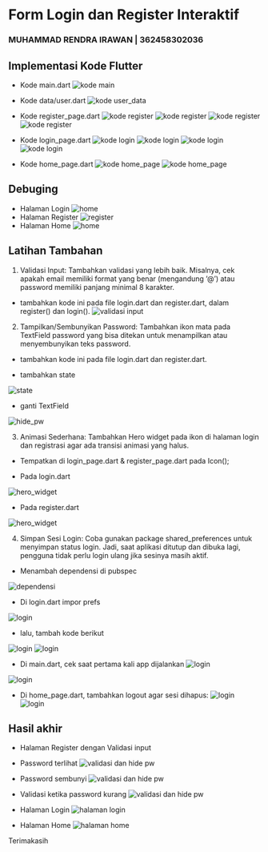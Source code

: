 # Form Login dan Register Interaktif
### MUHAMMAD RENDRA IRAWAN | 362458302036

## Implementasi Kode Flutter
- Kode main.dart
![kode main](media/main.png)

- Kode data/user.dart
![kode user_data](media/user_data.png)

- Kode register_page.dart
![kode register](media/register_1.png)
![kode register](media/register_2.png)
![kode register](media/register_3.png)
![kode register](media/register_4.png)

- Kode login_page.dart
![kode login](media/login_1.png)
![kode login](media/login_2.png)
![kode login](media/login_3.png)
![kode login](media/login_4.png)

- Kode home_page.dart
![kode home_page](media/home_1.png)
![kode home_page](media/home_2.png)

## Debuging
- Halaman Login
![home](media/page_login.png)
- Halaman Register
![register](media/page_register.png)
- Halaman Home
![home](media/page_home.png)

## Latihan Tambahan
1. Validasi Input: Tambahkan validasi yang lebih baik. Misalnya, cek apakah email memiliki format yang benar (mengandung ’@’) atau password memiliki panjang minimal 8 karakter.

- tambahkan kode ini pada file login.dart dan register.dart, dalam register() dan login().
![validasi input](media/validasi_input.png)

2. Tampilkan/Sembunyikan Password: Tambahkan ikon mata pada TextField password yang bisa ditekan untuk menampilkan atau menyembunyikan teks password.

- tambahkan kode ini pada file login.dart dan register.dart.

- tambahkan state

![state](media/state.png)

- ganti TextField

![hide_pw](media/hide_password.png)

3. Animasi Sederhana: Tambahkan Hero widget pada ikon di halaman login dan registrasi agar ada transisi animasi yang halus.

- Tempatkan di login_page.dart & register_page.dart pada Icon();

- Pada login.dart

![hero_widget](media/hero_login.png)

- Pada register.dart

![hero_widget](media/hero_register.png)

4.  Simpan Sesi Login: Coba gunakan package shared_preferences untuk menyimpan status login. Jadi, saat aplikasi ditutup dan dibuka lagi, pengguna tidak perlu login ulang jika sesinya masih aktif.

- Menambah dependensi di pubspec

![dependensi](media/dependensi_pub.png)

- Di login.dart impor prefs

![login](media/sesiLogin_login.png)

- lalu, tambah kode berikut

![login](media/sesiLogin_login_2.png)
![login](media/sesiLogin_login_3.png)

- Di main.dart, cek saat pertama kali app dijalankan
![login](media/sesiLogin_main.png)

![login](media/sesiLogin_main_2.png)

- Di home_page.dart, tambahkan logout agar sesi dihapus:
![login](media/sesiLogin_home.png)
![login](media/sesiLogin_home_2.png)


## Hasil akhir

- Halaman Register dengan  Validasi input
- Password terlihat
![validasi dan hide pw](media/register_tampil.png)

- Password sembunyi
![validasi dan hide pw](media/register_tutup.png)

- Validasi ketika password kurang
![validasi dan hide pw](media/register_kurang.png)

- Halaman Login
![halaman login](media/login_page.png)

- Halaman Home
![halaman home](media/home_page_2.png)

Terimakasih

